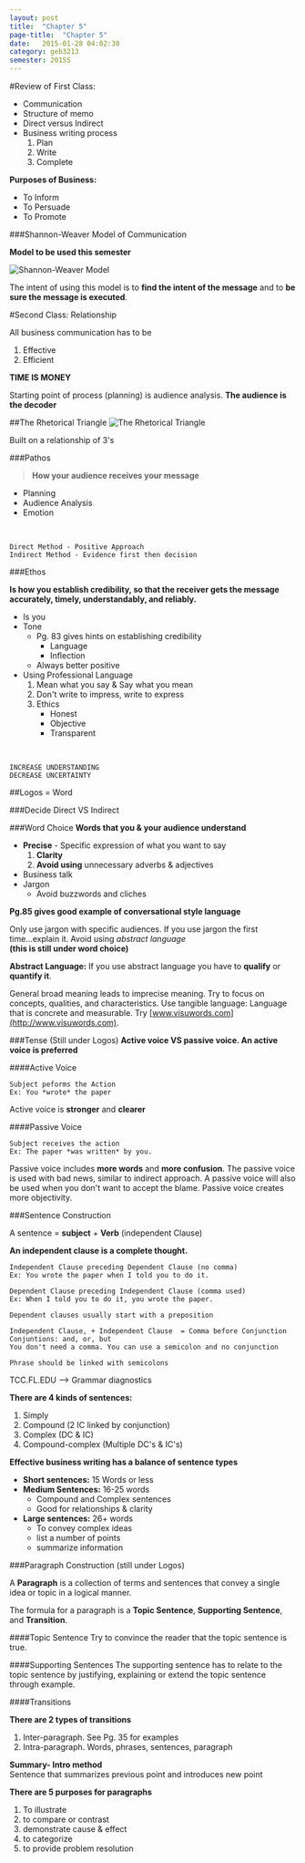 ```yaml
---
layout: post
title:  "Chapter 5"
page-title:  "Chapter 5"
date:   2015-01-28 04:02:30
category: geb3213
semester: 2015S
---
```



#Review of First Class:

- Communication
- Structure of memo
- Direct versus Indirect
- Business writing process
	1. Plan
	2. Write
	3. Complete

**Purposes of Business:**

- To Inform
- To Persuade
- To Promote

###Shannon-Weaver Model of Communication

**Model to be used this semester**

![Shannon-Weaver Model](http://communicationtheory.org/wp-content/uploads/2011/06/shannon_weaver_model.jpg)

The intent of using this model is to **find the intent of the message** and to **be sure the message is executed**.

#Second Class: Relationship

All business communication has to be
1. Effective
2. Efficient

**TIME IS MONEY**

Starting point of process (planning) is audience analysis. **The audience is the decoder**

##The Rhetorical Triangle
![The Rhetorical Triangle](http://sites.stedwards.edu/socialmedia-mbrowde/files/2013/02/Rhetorical-Triangle-1w8kd9e.jpg)

Built on a relationship of 3's

###Pathos

> **How your audience receives your message**

- Planning
- Audience Analysis
- Emotion

<br>

	Direct Method - Positive Approach
	Indirect Method - Evidence first then decision

###Ethos

**Is how you establish credibility, so that the receiver gets the message accurately, timely, understandably, and reliably.**

- Is you
- Tone
	- Pg. 83 gives hints on establishing credibility
		- Language
		- Inflection
	- Always better positive
- Using Professional Language
	1. Mean what you say & Say what you mean
	2. Don't write to impress, write to express
	3. Ethics
		- Honest
		- Objective
		- Transparent

<br>

	INCREASE UNDERSTANDING
	DECREASE UNCERTAINTY


##Logos = Word

###Decide
Direct VS Indirect

###Word Choice
**Words that you & your audience understand**

- **Precise** - Specific expression of what you want to say
	1. **Clarity**
	2. **Avoid using** unnecessary adverbs & adjectives 
- Business talk
- Jargon
	- Avoid buzzwords and cliches

**Pg.85 gives good example of conversational style language**

Only use jargon with specific audiences. If you use jargon the first time...explain it. Avoid using *abstract language* <br> **(this is still under word choice)**

**Abstract Language:** If you use abstract language you have to **qualify** or **quantify it**.

General broad meaning leads to imprecise meaning. Try to focus on concepts, qualities, and characteristics. Use tangible language: Language that is concrete and measurable. Try [www.visuwords.com](http://www.visuwords.com).

###Tense (Still under Logos)
**Active voice VS passive voice. An active voice is preferred**

####Active Voice

	Subject peforms the Action
	Ex: You *wrote* the paper

Active voice is **stronger** and **clearer**

####Passive Voice

	Subject receives the action
	Ex: The paper *was written* by you.

Passive voice includes **more words** and **more confusion**. The passive voice is used with bad news, similar to indirect approach. A passive voice will also be used when you don't want to accept the blame. Passive voice creates more objectivity.

###Sentence Construction

A sentence = **subject** + **Verb** (independent Clause)

**An independent clause is a complete thought.**

	Independent Clause preceding Dependent Clause (no comma)
	Ex: You wrote the paper when I told you to do it.

	Dependent Clause preceding Independent Clause (comma used)
	Ex: When I told you to do it, you wrote the paper.

	Dependent clauses usually start with a preposition

	Independent Clause, + Independent Clause  = Comma before Conjunction
	Conjuntions: and, or, but
	You don't need a comma. You can use a semicolon and no conjunction

	Phrase should be linked with semicolons


TCC.FL.EDU --> Grammar diagnostics

**There are 4 kinds of sentences:**

1. Simply
2. Compound (2 IC linked by conjunction)
3. Complex (DC & IC)
4. Compound-complex (Multiple DC's & IC's)

**Effective business writing has a balance of sentence types**

- **Short sentences:** 15 Words or less
- **Medium Sentences:** 16-25 words
	- Compound and Complex sentences
	- Good for relationships & clarity
- **Large sentences:** 26+ words
	- To convey complex ideas
	- list a number of points
	- summarize information

###Paragraph Construction (still under Logos)

A **Paragraph** is a collection of terms and sentences that convey a single idea or topic in a logical manner.

The formula for a paragraph is a **Topic Sentence**, **Supporting Sentence**, and **Transition**. 

####Topic Sentence
Try to convince the reader that the topic sentence is true.

####Supporting Sentences
The supporting sentence has to relate to the topic sentence by justifying, explaining or extend the topic sentence through example.

####Transitions

**There are 2 types of transitions**

1. Inter-paragraph. See Pg. 35 for examples
2. Intra-paragraph. Words, phrases, sentences, paragraph

**Summary- Intro method**<br>
Sentence that summarizes previous point and introduces new point

**There are 5 purposes for paragraphs**

1. To illustrate
2. to compare or contrast
3. demonstrate cause & effect
4. to categorize
5. to provide problem resolution


